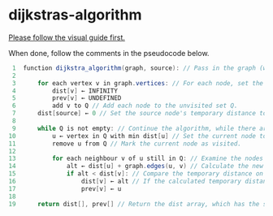 # dijkstras-algorithm

[Please follow the visual guide first.](https://github.com/anthonymcglone2022/dijkstras-algorithm/blob/master/Dijkstra's%20algorithm.pdf)

When done, follow the comments in the pseudocode below.

```java
 1  function dijkstra_algorithm(graph, source): // Pass in the graph (with vertices and edges) and choose the source node.
 2      
 3      for each vertex v in graph.vertices: // For each node, set the temporary distance to infinity.
 4          dist[v] ← INFINITY
 5          prev[v] ← UNDEFINED
 6          add v to Q // Add each node to the unvisited set Q.
 7      dist[source] ← 0 // Set the source node's temporary distance to 0.
 8      
 9      while Q is not empty: // Continue the algorithm, while there are unvisited nodes.
10          u ← vertex in Q with min dist[u] // Set the current node to the one with the minimum temporary distance in Q.
11          remove u from Q // Mark the current node as visited.
12          
13          for each neighbour v of u still in Q: // Examine the nodes directly attached to the current node.
14              alt ← dist[u] + graph.edges(u, v) // Calculate the new temporary distance.
15              if alt < dist[v]: // Compare the temporary distance on the neighbour with the calculated temporary distance.
16                  dist[v] ← alt // If the calculated temporary distance is lower, update the neighbour.
17                  prev[v] ← u
18
19      return dist[], prev[] // Return the dist array, which has the shortest paths.
```

